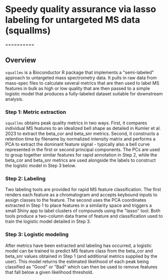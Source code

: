 # Speedy quality assurance via lasso labeling for untargeted MS data (squallms)

==========

## Overview

`squallms` is a Bioconductor R package that implements a "semi-labeled" approach to untargeted mass spectrometry data. It pulls in raw data from mass-spec files to calculate several metrics that are then used to label MS features in bulk as high or low quality that are then passed to a simple logistic model that produces a fully-labeled dataset suitable for downstream analysis. 

### Step 1: Metric extraction

`squallms` obtains peak quality metrics in two ways. First, it compares individual MS features to an idealized bell shape as detailed in Kumler et al. 2023 to extract the beta_cor and beta_snr metrics. Second, it constructs a retention time by filename by normalized intensity matrix and performs a PCA to extract the dominant feature signal - typically also a bell curve represented in the first or second principal components. The PCs are used to group together similar features for rapid annotation in Step 2, while the beta_cor and beta_snr metrics are used alongside the labels to construct the logistic model in Step 3 below.

### Step 2: Labeling

Two labeling tools are provided for rapid MS feature classification. The first renders each feature as a chromatogram and accepts keybound inputs to assign classes to the feature. The second uses the PCA coordinates extracted in Step 1 to place features in a similarity space and triggers a small Shiny app to label clusters of compounds using the "lasso" tool. Both tools produce a two-column data frame of feature and classification used to train the logistic model detailed in Step 3.

### Step 3: Logistic modeling

After metrics have been extracted and labeling has occurred, a logistic model can be trained to predict MS feature class from the beta_cor and beta_snr values obtained in Step 1 (and additional metrics supplied by the user). This model returns the estimated likelihood of each peak being classified as "Good" or "Bad" which can then be used to remove features that fall below a given likelihood threshold. 
